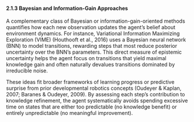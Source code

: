 #### 2.1.3 Bayesian and Information-Gain Approaches

A complementary class of Bayesian or information-gain-oriented methods quantifies how each new observation updates the agent’s belief about environment dynamics. For instance, Variational Information Maximizing Exploration (VIME) (Houthooft et al., 2016) uses a Bayesian neural network (BNN) to model transitions, rewarding steps that most reduce posterior uncertainty over the BNN’s parameters. This direct measure of epistemic uncertainty helps the agent focus on transitions that yield maximal knowledge gain and often naturally devalues transitions dominated by irreducible noise.

These ideas fit broader frameworks of learning progress or predictive surprise from prior developmental robotics concepts (Oudeyer & Kaplan, 2007; Baranes & Oudeyer, 2009). By assessing each step’s contribution to knowledge refinement, the agent systematically avoids spending excessive time on states that are either too predictable (no knowledge benefit) or entirely unpredictable (no meaningful improvement).
